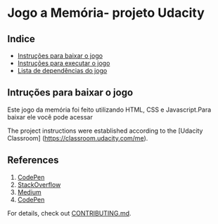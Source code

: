 # Jogo a Memória- projeto Udacity

## Indice
* [Instruções para baixar o jogo](#baixar)
* [Instruções para executar o jogo](#executa)
* [Lista de dependências do jogo](#dependencias)

## Intruções para baixar o jogo
Este jogo da memória foi feito utilizando HTML, CSS e Javascript.Para baixar ele você pode acessar 


The project instructions were established according to the [Udacity Classroom]
(https://classroom.udacity.com/me).

## References
1.  [CodePen](https://codepen.io/natewiley/pen/HBrbL)
2.  [StackOverflow](https://stackoverflow.com/questions/2450954/how-to-randomize-shuffle-a-javascript-array)
3.  [Medium](https://medium.com/code-sketch/jogo-da-memoria-em-vanilla-javascript-6129e5eac7a5)
1.  [CodePen](https://codepen.io/Caysle/pen/aYYKRp)

For details, check out [CONTRIBUTING.md](CONTRIBUTING.md).
